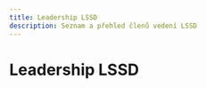 ```yaml
---
title: Leadership LSSD
description: Seznam a přehled členů vedení LSSD
---
```


# Leadership LSSD

<!-- content -->